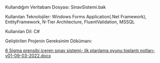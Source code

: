 Kullandığım Veritabanı Dosyası: SinavSistemi.bak

Kullanılan Teknolojiler: Windows Forms Application(.Net Framework), EntityFramework, N-Tier Architecture, FluentValidation, MSSQL

Kullanılan Dil: C#

Geliştirilen Projenin Gereksinim Dökümanı: 

[6 Sigma prensibi içeren sınav sistemi- ilk planlama oyunu toplantı notları-v01-09-03-2022.docx](https://github.com/osman28tr/SinavSistemiProjeRepo/files/11511197/6.Sigma.prensibi.iceren.sinav.sistemi-.ilk.planlama.oyunu.toplanti.notlari-v01-09-03-2022.docx)
